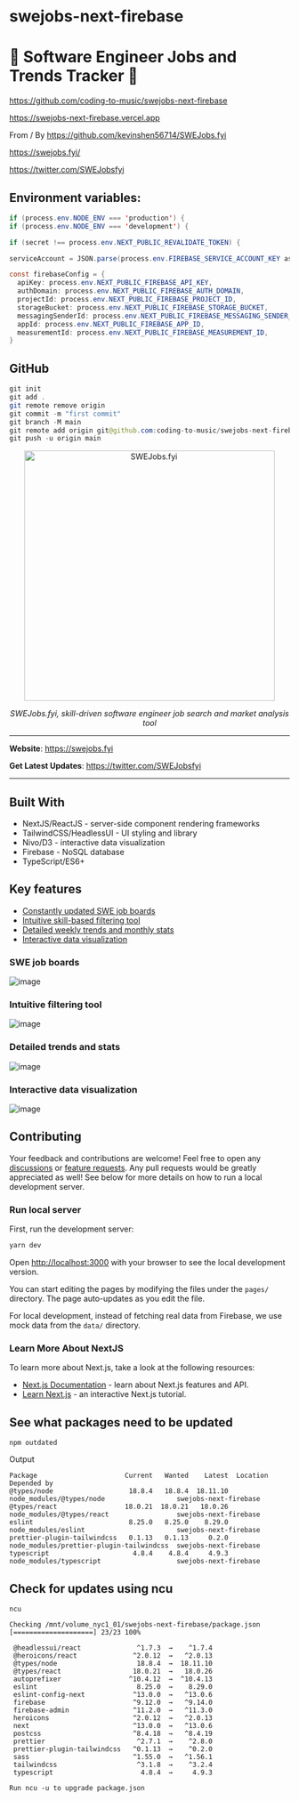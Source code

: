 # swejobs-next-firebase

# 🚀 Software Engineer Jobs and Trends Tracker 🚀

https://github.com/coding-to-music/swejobs-next-firebase

https://swejobs-next-firebase.vercel.app

From / By https://github.com/kevinshen56714/SWEJobs.fyi

https://swejobs.fyi/

https://twitter.com/SWEJobsfyi

## Environment variables:

```java
if (process.env.NODE_ENV === 'production') {
if (process.env.NODE_ENV === 'development') {

if (secret !== process.env.NEXT_PUBLIC_REVALIDATE_TOKEN) {

serviceAccount = JSON.parse(process.env.FIREBASE_SERVICE_ACCOUNT_KEY as string)

const firebaseConfig = {
  apiKey: process.env.NEXT_PUBLIC_FIREBASE_API_KEY,
  authDomain: process.env.NEXT_PUBLIC_FIREBASE_AUTH_DOMAIN,
  projectId: process.env.NEXT_PUBLIC_FIREBASE_PROJECT_ID,
  storageBucket: process.env.NEXT_PUBLIC_FIREBASE_STORAGE_BUCKET,
  messagingSenderId: process.env.NEXT_PUBLIC_FIREBASE_MESSAGING_SENDER_ID,
  appId: process.env.NEXT_PUBLIC_FIREBASE_APP_ID,
  measurementId: process.env.NEXT_PUBLIC_FIREBASE_MEASUREMENT_ID,
}
```

## GitHub

```java
git init
git add .
git remote remove origin
git commit -m "first commit"
git branch -M main
git remote add origin git@github.com:coding-to-music/swejobs-next-firebase.git
git push -u origin main
```

<p align="center">
  <a href="https://swejobs.fyi/"><img src="https://github.com/kevinshen56714/SWEJobs.fyi/raw/main/public/main-schematic.png" alt="SWEJobs.fyi" width="450rem"></a>
</p>
<p align="center">
    <em>SWEJobs.fyi, skill-driven software engineer job search and market analysis tool</em>
</p>

---

**Website**: <a href="https://swejobs.fyi" target="_blank">https://swejobs.fyi</a>

**Get Latest Updates**: <a href="https://twitter.com/SWEJobsfyi" target="_blank">https://twitter.com/SWEJobsfyi</a>

---

## Built With

- NextJS/ReactJS - server-side component rendering frameworks
- TailwindCSS/HeadlessUI - UI styling and library
- Nivo/D3 - interactive data visualization
- Firebase - NoSQL database
- TypeScript/ES6+

## Key features

- [Constantly updated SWE job boards](#swe-job-boards)
- [Intuitive skill-based filtering tool](#intuitive-filtering-tool)
- [Detailed weekly trends and monthly stats](#detailed-trends-and-stats)
- [Interactive data visualization](#interactive-data-visualization)

### SWE job boards

![image](https://user-images.githubusercontent.com/11501902/201210657-28604b3c-1951-45d6-97be-7503cb42c469.png)

### Intuitive filtering tool

![image](https://user-images.githubusercontent.com/11501902/201210826-75ec61dd-92d6-4e80-86b8-cdf89e910aff.png)

### Detailed trends and stats

![image](https://user-images.githubusercontent.com/11501902/201181658-f6d2f00c-fc9a-4f98-b295-b58943ced19c.png)

### Interactive data visualization

![image](https://user-images.githubusercontent.com/11501902/201181485-892a67bb-c5cb-45bb-bce5-02f143ea91e5.png)

## Contributing

Your feedback and contributions are welcome! Feel free to open any [discussions](https://github.com/kevinshen56714/SWEJobs.fyi/discussions) or [feature requests](https://github.com/kevinshen56714/SWEJobs.fyi/issues/new?assignees=&labels=&template=feature_request.md). Any pull requests would be greatly appreciated as well! See below for more details on how to run a local development server.

### Run local server

First, run the development server:

```bash
yarn dev
```

Open [http://localhost:3000](http://localhost:3000) with your browser to see the local development version.

You can start editing the pages by modifying the files under the `pages/` directory. The page auto-updates as you edit the file.

For local development, instead of fetching real data from Firebase, we use mock data from the `data/` directory.

### Learn More About NextJS

To learn more about Next.js, take a look at the following resources:

- [Next.js Documentation](https://nextjs.org/docs) - learn about Next.js features and API.
- [Learn Next.js](https://nextjs.org/learn) - an interactive Next.js tutorial.

## See what packages need to be updated

```
npm outdated
```

Output

```
Package                      Current   Wanted    Latest  Location                                  Depended by
@types/node                   18.8.4   18.8.4  18.11.10  node_modules/@types/node                  swejobs-next-firebase
@types/react                 18.0.21  18.0.21   18.0.26  node_modules/@types/react                 swejobs-next-firebase
eslint                        8.25.0   8.25.0    8.29.0  node_modules/eslint                       swejobs-next-firebase
prettier-plugin-tailwindcss   0.1.13   0.1.13     0.2.0  node_modules/prettier-plugin-tailwindcss  swejobs-next-firebase
typescript                     4.8.4    4.8.4     4.9.3  node_modules/typescript                   swejobs-next-firebase
```

## Check for updates using ncu

```
ncu
```

```
Checking /mnt/volume_nyc1_01/swejobs-next-firebase/package.json
[====================] 23/23 100%

 @headlessui/react              ^1.7.3  →    ^1.7.4
 @heroicons/react              ^2.0.12  →   ^2.0.13
 @types/node                    18.8.4  →  18.11.10
 @types/react                  18.0.21  →   18.0.26
 autoprefixer                 ^10.4.12  →  ^10.4.13
 eslint                         8.25.0  →    8.29.0
 eslint-config-next            ^13.0.0  →   ^13.0.6
 firebase                      ^9.12.0  →   ^9.14.0
 firebase-admin                ^11.2.0  →   ^11.3.0
 heroicons                     ^2.0.12  →   ^2.0.13
 next                          ^13.0.0  →   ^13.0.6
 postcss                       ^8.4.18  →   ^8.4.19
 prettier                       ^2.7.1  →    ^2.8.0
 prettier-plugin-tailwindcss   ^0.1.13  →    ^0.2.0
 sass                          ^1.55.0  →   ^1.56.1
 tailwindcss                    ^3.1.8  →    ^3.2.4
 typescript                      4.8.4  →     4.9.3

Run ncu -u to upgrade package.json
```
